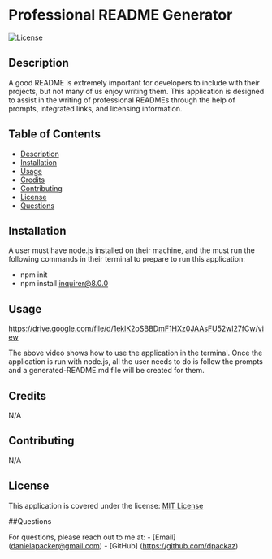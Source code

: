 # Professional README Generator

  [![License](https://img.shields.io/badge/License-MIT-yellow.svg)](https://opensource.org/licenses/MIT)

  ## Description
  A good README is extremely important for developers to include with their projects, but not many of us enjoy writing them. This application is designed to assist in the writing of professional READMEs through the help of prompts, integrated links, and licensing information.

  ## Table of Contents
  - [Description](#description)
  - [Installation](#installation)
  - [Usage](#usage)
  - [Credits](#credits)
  - [Contributing](#contributing)
  - [License](#license)
  - [Questions](#questions)

  ## Installation
  A user must have node.js installed on their machine, and the must run the following commands in their terminal to prepare to run this application:
  - npm init
  - npm install inquirer@8.0.0

  ## Usage
  https://drive.google.com/file/d/1eklK2oSBBDmF1HXz0JAAsFU52wl27fCw/view

  The above video shows how to use the application in the terminal. Once the application is run with node.js, all the user needs to do is follow the prompts and a generated-README.md file will be created for them.

  ## Credits
  N/A

  ## Contributing
  N/A

  ## License
  This application is covered under the license: [MIT License](https://opensource.org/licenses/MIT)

  ##Questions

  For questions, please reach out to me at:
    - [Email] (danielapacker@gmail.com)
    - [GitHub] (https://github.com/dpackaz)